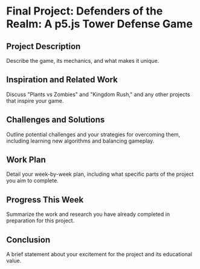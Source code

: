 # Final Project: Defenders of the Realm: A p5.js Tower Defense Game

## Project Description

Describe the game, its mechanics, and what makes it unique.

## Inspiration and Related Work

Discuss "Plants vs Zombies" and "Kingdom Rush," and any other projects that inspire your game.

## Challenges and Solutions

Outline potential challenges and your strategies for overcoming them, including learning new algorithms and balancing gameplay.

## Work Plan

Detail your week-by-week plan, including what specific parts of the project you aim to complete.

## Progress This Week

Summarize the work and research you have already completed in preparation for this project.

## Conclusion

A brief statement about your excitement for the project and its educational value.

